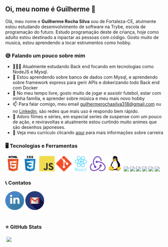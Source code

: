 <h2>Oi, meu nome é Guilherme 👋</h2>
<p>Olá, meu nome e <b>Guilherme Rocha Silva</b> sou de Fortaleza-CE, atulmente estou estudando desemvolvimento de software na Trybe, escola de programação do futuro. Estudo programação deste de criança, hoje como adulto estou destinado a inpactar as pessoas com código. Gosto muito de musica, estou aprendendo a tocar estrumentos como hobby. </p>

<div>
  <h3>😅 Falando um pouco sobre mim</h3>
  <ul>
    <li>👨🏽‍💻 Atualmente estudando Back end focando em tecnologias como NodeJS e Mysql.</li>
    <li>🌱 Estou aprendendo sobre banco de dados com Mysql, e aprendendo sobre framework express para gerir APIs e dokerizando todo Back end com Docker</li>
    <li>🤔 No meu tempo livre, gosto muito de jogar e assistir futebol, estar com minha família, e aprender sobre música e meu mais novo hobby</li>
    <li>📫 Para falar comigo, meu email <a href="https://mail.google.com/mail/u/0/#inbox?compose=CllgCJZbjGbwzzGtRZJHFqmkgxZrnRGxvBlfphXfWvQGPmWPCrGRthcFnpptfLZsMfmJqdRWGCg" target="_blank">guilhermerochasilva318@gmail.com</a> ou no <a href="https://www.linkedin.com/in/guilhermerocha318/" target="_blank">Linkedin</a>, são redes que mais uso é respondo bem rápido.</li>
    <li>💬 Adoro filmes e séries, em especial series de suspense com um pouco de ação, e reviravoltas e atualmente estou curtindo muito animes que são desenhos japoneses.</li>
    <li>📖 Veja meu currículo clicando <a href='https://drive.google.com/file/d/1E01Zphd6l4YeeWrKu0AIPPXlAc9G-YJC/view?usp=sharing' target="blank">aqui</a> para mais informações sobre carreira</li>
  </ul>
</div>

<h3>🖥️ Tecnologias e Ferramentas</h3>

<div>
  <img src="https://raw.githubusercontent.com/devicons/devicon/master/icons/html5/html5-original-wordmark.svg" alt="HTML" width="50px"/>
  <img src="https://raw.githubusercontent.com/devicons/devicon/master/icons/css3/css3-original-wordmark.svg" alt="CSS" width="50px"/>
  <img src="https://raw.githubusercontent.com/devicons/devicon/master/icons/javascript/javascript-original.svg" alt="JavaSript" width="50px"/>
  <img src='https://raw.githubusercontent.com/devicons/devicon/master/icons/git/git-original.svg' alt='git' width='50px'/>
  <img src='https://raw.githubusercontent.com/devicons/devicon/master/icons/react/react-original-wordmark.svg' width='50px'/>
  <img src='https://raw.githubusercontent.com/devicons/devicon/master/icons/redux/redux-original.svg' width='50px'>
  <img src='https://raw.githubusercontent.com/devicons/devicon/master/icons/linux/linux-original.svg' width='50px'/>
  <img src='https://img.icons8.com/color/344/typescript.png' width='50px'/>
  <img src='https://www.mysql.com/common/logos/logo-mysql-170x115.png' width='50px'/>
  <img src='https://img.icons8.com/color/344/nodejs.png' width='50px'/>
  <img src='https://camo.githubusercontent.com/240d9f9177236e5fd117a33e31e5b77b5fece5f03410fe10f5c7835937fb3506/68747470733a2f2f63646e2e6a7364656c6976722e6e65742f67682f64657669636f6e732f64657669636f6e2f69636f6e732f646f636b65722f646f636b65722d706c61696e2d776f72646d61726b2e737667' width='50px'/>
  <img src='https://camo.githubusercontent.com/e283cab049c866f174e0892a3a622fea361338a0e898dcb1d5bd366c61ff80b8/68747470733a2f2f63646e2e6a7364656c6976722e6e65742f67682f64657669636f6e732f64657669636f6e2f69636f6e732f6865726f6b752f6865726f6b752d706c61696e2d776f72646d61726b2e737667' width='50px'/>
  <img src='https://camo.githubusercontent.com/40756575fc2fd74b1883ea0cc5c2a49aa7048ab58286f43a121109d69a9ea160/68747470733a2f2f63646e2e6a7364656c6976722e6e65742f67682f64657669636f6e732f64657669636f6e2f69636f6e732f657870726573732f657870726573732d6f726967696e616c2e737667' width='50px'/>
<div>


<h3>📞 Contatos</h3>
  
<div>
  <a href="https://www.linkedin.com/in/guilherme-rocha-ba705421a/" target="_blank" width='100px'><img src="https://github.com/GabrielCoruja/GabrielCoruja/raw/master/images/linkedin.png" target="_blank" width='60px'></a>
  <a href="https://mail.google.com/mail/u/0/#inbox?compose=CllgCJZbjGbwzzGtRZJHFqmkgxZrnRGxvBlfphXfWvQGPmWPCrGRthcFnpptfLZsMfmJqdRWGCg"><img src="https://github.com/GabrielCoruja/GabrielCoruja/raw/master/images/gmail.png" target="_blank" width='60px'></a>
</div>

<br>
 
<h3>⭐ GitHub Stats</h3>
<div>
  <img src="https://github-readme-stats.vercel.app/api?username=Guilhermerocha1&show_icons=true&theme=dracula" alt="" height="150em" />
  <img src="https://github-readme-stats.vercel.app/api/top-langs/?username=Guilhermerocha1&layout=compact&langs_count=7&theme=dracula" height="150em"/>
</div>
